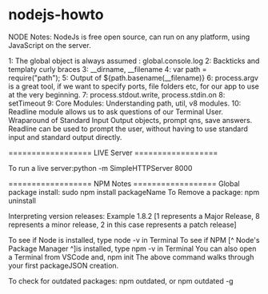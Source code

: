 # nodejs-howto
NODE Notes:  NodeJs is free open source, can run on any platform, using JavaScript on the server.

1: The global object is always assumed : global.console.log
2: Backticks and templaty curly braces
3: __dirname, __filename
4: var path = require("path");
5: Output of ${path.basename(__filename)}
6: process.argv is a great tool, if we want to specify ports, file folders etc, for our app to use at the very beginning.
7: process.stdout.write, process.stdin.on
8: setTimeout
9: Core Modules: Understanding path, util, v8 modules.
10: Readline module allows us to ask questions of our Terminal User. Wraparound of Standard Input Output objects, prompt qns, save answers.
Readline can be used to prompt the user, without having to use standard input and standard output directly.




==================   LIVE Server ==================

To run a live server:python -m SimpleHTTPServer 8000




==================   NPM Notes ==================
Global package install:  sudo npm install packageName
To Remove a package: npm uninstall

Interpreting version releases: Example 1.8.2 [1 represents a Major Release, 8 represents a minor release, 2 in this case represents a patch release]

To see if Node is installed, type node -v in Terminal
To see if NPM [^ Node's Package Manager ^]is installed, type npm -v in Terminal
You can also open a Terminal from VSCode and, 
     npm init 
The above command walks through your first packageJSON creation.  

To check for outdated packages: npm outdated, or npm outdated -g